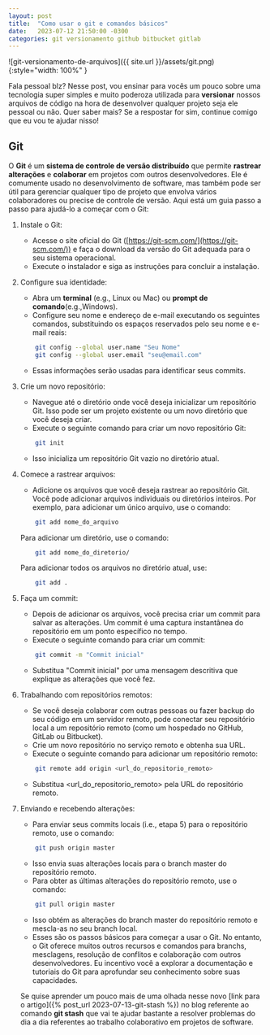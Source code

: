 ```yaml
---
layout: post
title:  "Como usar o git e comandos básicos"
date:   2023-07-12 21:50:00 -0300
categories: git versionamento github bitbucket gitlab
---
```


![git-versionamento-de-arquivos]({{ site.url }}/assets/git.png){:style="width: 100%" }

Fala pessoal blz? Nesse post, vou ensinar para vocês um pouco sobre uma tecnologia super simples e muito poderoza utilizada para __versionar__ nossos arquivos de código na hora de desenvolver qualquer projeto seja ele pessoal ou não. Quer saber mais? Se a respostar for sim, continue comigo que eu vou te ajudar nisso!

## Git

O __Git__ é um __sistema de controle de versão distribuído__ que permite __rastrear alterações__ e __colaborar__ em projetos com outros desenvolvedores. Ele é comumente usado no desenvolvimento de software, mas também pode ser útil para gerenciar qualquer tipo de projeto que envolva vários colaboradores ou precise de controle de versão. Aqui está um guia passo a passo para ajudá-lo a começar com o Git:

1. Instale o Git:

    * Acesse o site oficial do Git ([https://git-scm.com/](https://git-scm.com/)) e faça o download da versão do Git adequada para o seu sistema operacional.
    * Execute o instalador e siga as instruções para concluir a instalação.
2. Configure sua identidade:

    * Abra um __terminal__ (e.g., Linux ou Mac) ou __prompt de comando__(e.g.,Windows).
    * Configure seu nome e endereço de e-mail executando os seguintes comandos, substituindo os espaços reservados pelo seu nome e e-mail reais:
    ```bash
        git config --global user.name "Seu Nome"
        git config --global user.email "seu@email.com"
    ```
    * Essas informações serão usadas para identificar seus commits.
3.  Crie um novo repositório:

    * Navegue até o diretório onde você deseja inicializar um repositório Git. Isso pode ser um projeto existente ou um novo diretório que você deseja criar.
    * Execute o seguinte comando para criar um novo repositório Git:
    ```bash
        git init
    ```
    * Isso inicializa um repositório Git vazio no diretório atual.

4.  Comece a rastrear arquivos:

    * Adicione os arquivos que você deseja rastrear ao repositório Git. Você pode adicionar arquivos individuais ou diretórios inteiros. Por exemplo, para adicionar um único arquivo, use o comando:
    ```bash
        git add nome_do_arquivo
    ```
    Para adicionar um diretório, use o comando:
    ```bash
        git add nome_do_diretorio/
    ```
    Para adicionar todos os arquivos no diretório atual, use:
    ```bash
        git add .
    ```
5.  Faça um commit:

    * Depois de adicionar os arquivos, você precisa criar um commit para salvar as alterações. Um commit é uma captura instantânea do repositório em um ponto específico no tempo.
    * Execute o seguinte comando para criar um commit:
    ```bash
        git commit -m "Commit inicial"
    ```
    * Substitua "Commit inicial" por uma mensagem descritiva que explique as alterações que você fez.

6.  Trabalhando com repositórios remotos:

    * Se você deseja colaborar com outras pessoas ou fazer backup do seu código em um servidor remoto, pode conectar seu repositório local a um repositório remoto (como um hospedado no GitHub, GitLab ou Bitbucket).
    * Crie um novo repositório no serviço remoto e obtenha sua URL.
    * Execute o seguinte comando para adicionar um repositório remoto:
    ```bash
        git remote add origin <url_do_repositorio_remoto>
    ```
    * Substitua <url_do_repositorio_remoto> pela URL do repositório remoto.

7.  Enviando e recebendo alterações:
    * Para enviar seus commits locais (i.e., etapa 5) para o repositório remoto, use o comando:
    ```bash
        git push origin master
    ```
    * Isso envia suas alterações locais para o branch master do repositório remoto.
    * Para obter as últimas alterações do repositório remoto, use o comando:
    ```bash
        git pull origin master
    ```
    * Isso obtém as alterações do branch master do repositório remoto e mescla-as no seu branch local.
    * Esses são os passos básicos para começar a usar o Git. No entanto, o Git oferece muitos outros recursos e comandos para branchs, mesclagens, resolução de conflitos e colaboração com outros desenvolvedores. Eu incentivo você a explorar a documentação e tutoriais do Git para aprofundar seu conhecimento sobre suas capacidades.

    Se quise aprender um pouco mais de uma olhada nesse novo [link para o artigo]({% post_url 2023-07-13-git-stash %}) no blog referente ao comando __git stash__ que vai te ajudar bastante a resolver problemas do dia a dia referentes ao trabalho colaborativo em projetos de software.